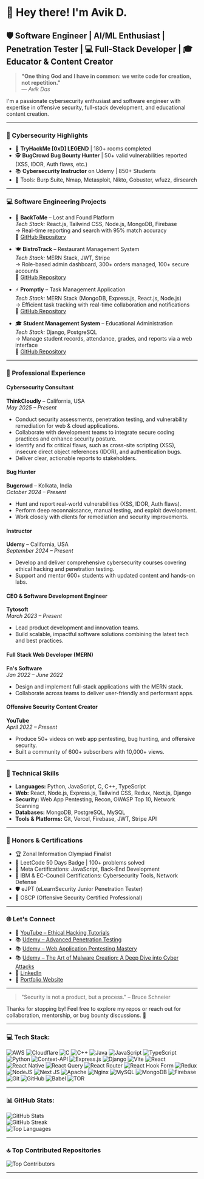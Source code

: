 # 👋 Hey there! I'm Avik D.

## 🛡️ Software Engineer | AI/ML Enthusiast | Penetration Tester | 💻 Full-Stack Developer | 🎓 Educator & Content Creator

> **"One thing God and I have in common: we write code for creation, not repetition."**  
> — *Avik Das*

I'm a passionate cybersecurity enthusiast and software engineer with expertise in offensive security, full-stack development, and educational content creation.

---

### 🔐 Cybersecurity Highlights

- 🧠 **TryHackMe [0xD] LEGEND** | 180+ rooms completed  
- 🕵️ **BugCrowd Bug Bounty Hunter** | 50+ valid vulnerabilities reported (XSS, IDOR, Auth flaws, etc.)  
- 📚 **Cybersecurity Instructor** on Udemy | 850+ Students  
- 🧪 Tools: Burp Suite, Nmap, Metasploit, Nikto, Gobuster, wfuzz, dirsearch

---

### 💻 Software Engineering Projects

- 🧭 **BackToMe** – Lost and Found Platform  
  *Tech Stack:* React.js, Tailwind CSS, Node.js, MongoDB, Firebase  
  → Real-time reporting and search with 95% match accuracy  
  🔗 [GitHub Repository](https://github.com/DeveloperAvik/BackToMe)

- 🍽️ **BistroTrack** – Restaurant Management System  
  *Tech Stack:* MERN Stack, JWT, Stripe  
  → Role-based admin dashboard, 300+ orders managed, 100+ secure accounts  
  🔗 [GitHub Repository](https://github.com/DeveloperAvik/BistroTrack)

- ⚡ **Promptly** – Task Management Application  
  *Tech Stack:* MERN Stack (MongoDB, Express.js, React.js, Node.js)  
  → Efficient task tracking with real-time collaboration and notifications  
  🔗 [GitHub Repository](https://github.com/DeveloperAvik/Promptly)

- 🎓 **Student Management System** – Educational Administration  
  *Tech Stack:* Django, PostgreSQL  
  → Manage student records, attendance, grades, and reports via a web interface  
  🔗 [GitHub Repository](https://github.com/DeveloperAvik/StudentManagement)

---

### 💼 Professional Experience

#### Cybersecurity Consultant  
**ThinkCloudly** – California, USA  
*May 2025 – Present*  
- Conduct security assessments, penetration testing, and vulnerability remediation for web & cloud applications.  
- Collaborate with development teams to integrate secure coding practices and enhance security posture.  
- Identify and fix critical flaws, such as cross-site scripting (XSS), insecure direct object references (IDOR), and authentication bugs.  
- Deliver clear, actionable reports to stakeholders.

#### Bug Hunter  
**Bugcrowd** – Kolkata, India  
*October 2024 – Present*  
- Hunt and report real-world vulnerabilities (XSS, IDOR, Auth flaws).  
- Perform deep reconnaissance, manual testing, and exploit development.  
- Work closely with clients for remediation and security improvements.

#### Instructor  
**Udemy** – California, USA  
*September 2024 – Present*  
- Develop and deliver comprehensive cybersecurity courses covering ethical hacking and penetration testing.  
- Support and mentor 600+ students with updated content and hands-on labs.

#### CEO & Software Development Engineer  
**Tytosoft**  
*March 2023 – Present*  
- Lead product development and innovation teams.  
- Build scalable, impactful software solutions combining the latest tech and best practices.

#### Full Stack Web Developer (MERN)  
**Fn's Software**  
*Jan 2022 – June 2022*  
- Design and implement full-stack applications with the MERN stack.  
- Collaborate across teams to deliver user-friendly and performant apps.

#### Offensive Security Content Creator  
**YouTube**  
*April 2022 – Present*  
- Produce 50+ videos on web app pentesting, bug hunting, and offensive security.  
- Built a community of 600+ subscribers with 10,000+ views.

---

### 🔧 Technical Skills

- **Languages:** Python, JavaScript, C, C++, TypeScript  
- **Web:** React, Node.js, Express.js, Tailwind CSS, Redux, Next.js, Django  
- **Security:** Web App Pentesting, Recon, OWASP Top 10, Network Scanning  
- **Databases:** MongoDB, PostgreSQL, MySQL  
- **Tools & Platforms:** Git, Vercel, Firebase, JWT, Stripe API

---

### 🏅 Honors & Certifications

- 🏆 Zonal Information Olympiad Finalist  
- 🥇 LeetCode 50 Days Badge | 100+ problems solved  
- 📜 Meta Certifications: JavaScript, Back-End Development  
- 📘 IBM & EC-Council Certifications: Cybersecurity Tools, Network Defense
- 🛡️ eJPT (eLearnSecurity Junior Penetration Tester)
- 🔐 OSCP (Offensive Security Certified Professional)

---

### 🌐 Let's Connect

- 🎥 [YouTube – Ethical Hacking Tutorials](https://www.youtube.com/@DreadSpecterOfficial)  
- 📚 [Udemy – Advanced Penetration Testing](https://www.udemy.com/course/ethical-hacking-bootcamp-2024/?referralCode=0C7A077FE8CAFE016258)  
- 📚 [Udemy – Web Application Pentesting Mastery](https://www.udemy.com/course/web-application-penetration-testing-mastery/?referralCode=D193D0FE07A90D939919)
- 📚 [Udemy – The Art of Malware Creation: A Deep Dive into Cyber Attacks](https://www.udemy.com/course/malware-development-for-red-teamming/?couponCode=A4E4E484C6B22CDB66E0)  
- 🔗 [LinkedIn](https://www.linkedin.com/in/developeravik/)  
- 📂 [Portfolio Website](https://developeravik.xyz/)

---

> "Security is not a product, but a process." – Bruce Schneier

Thanks for stopping by! Feel free to explore my repos or reach out for collaboration, mentorship, or bug bounty discussions. 🚀

---

### 💻 Tech Stack:

![AWS](https://img.shields.io/badge/AWS-%23FF9900.svg?style=for-the-badge&logo=amazon-aws&logoColor=white) 
![Cloudflare](https://img.shields.io/badge/Cloudflare-F38020?style=for-the-badge&logo=Cloudflare&logoColor=white) 
![C](https://img.shields.io/badge/c-%2300599C.svg?style=for-the-badge&logo=c&logoColor=white) 
![C++](https://img.shields.io/badge/c++-%2300599C.svg?style=for-the-badge&logo=c%2B%2B&logoColor=white) 
![Java](https://img.shields.io/badge/java-%23ED8B00.svg?style=for-the-badge&logo=openjdk&logoColor=white) 
![JavaScript](https://img.shields.io/badge/javascript-%23323330.svg?style=for-the-badge&logo=javascript&logoColor=%23F7DF1E) 
![TypeScript](https://img.shields.io/badge/typescript-%23007ACC.svg?style=for-the-badge&logo=typescript&logoColor=white) 
![Python](https://img.shields.io/badge/python-3670A0?style=for-the-badge&logo=python&logoColor=ffdd54) 
![Context-API](https://img.shields.io/badge/Context--Api-000000?style=for-the-badge&logo=react) 
![Express.js](https://img.shields.io/badge/express.js-%23404d59.svg?style=for-the-badge&logo=express&logoColor=%2361DAFB) 
![Django](https://img.shields.io/badge/django-%23092E20.svg?style=for-the-badge&logo=django&logoColor=white) 
![Vite](https://img.shields.io/badge/vite-%23646CFF.svg?style=for-the-badge&logo=vite&logoColor=white) 
![React](https://img.shields.io/badge/react-%2320232a.svg?style=for-the-badge&logo=react&logoColor=%2361DAFB) 
![React Native](https://img.shields.io/badge/react_native-%2320232a.svg?style=for-the-badge&logo=react&logoColor=%2361DAFB) 
![React Query](https://img.shields.io/badge/-React%20Query-FF4154?style=for-the-badge&logo=react%20query&logoColor=white) 
![React Router](https://img.shields.io/badge/React_Router-CA4245?style=for-the-badge&logo=react-router&logoColor=white) 
![React Hook Form](https://img.shields.io/badge/React%20Hook%20Form-%23EC5990.svg?style=for-the-badge&logo=reacthookform&logoColor=white) 
![Redux](https://img.shields.io/badge/redux-%23593d88.svg?style=for-the-badge&logo=redux&logoColor=white) 
![NodeJS](https://img.shields.io/badge/node.js-6DA55F?style=for-the-badge&logo=node.js&logoColor=white) 
![Next JS](https://img.shields.io/badge/Next-black?style=for-the-badge&logo=next.js&logoColor=white) 
![Apache](https://img.shields.io/badge/apache-%23D42029.svg?style=for-the-badge&logo=apache&logoColor=white) 
![Nginx](https://img.shields.io/badge/nginx-%23009639.svg?style=for-the-badge&logo=nginx&logoColor=white) 
![MySQL](https://img.shields.io/badge/mysql-4479A1.svg?style=for-the-badge&logo=mysql&logoColor=white) 
![MongoDB](https://img.shields.io/badge/MongoDB-%234ea94b.svg?style=for-the-badge&logo=mongodb&logoColor=white) 
![Firebase](https://img.shields.io/badge/firebase-a08021?style=for-the-badge&logo=firebase&logoColor=ffcd34) 
![Git](https://img.shields.io/badge/git-%23F05033.svg?style=for-the-badge&logo=git&logoColor=white) 
![GitHub](https://img.shields.io/badge/github-%23121011.svg?style=for-the-badge&logo=github&logoColor=white) 
![Babel](https://img.shields.io/badge/Babel-F9DC3e?style=for-the-badge&logo=babel&logoColor=black) 
![TOR](https://img.shields.io/badge/tor-%237E4798.svg?style=for-the-badge&logo=tor-project&logoColor=white)

---

### 📊 GitHub Stats:

![GitHub Stats](https://github-readme-stats.vercel.app/api?username=DeveloperAvik&theme=react&hide_border=false&include_all_commits=true&count_private=true)  
![GitHub Streak](https://github-readme-streak-stats.herokuapp.com/?user=DeveloperAvik&theme=react&hide_border=false)  
![Top Languages](https://github-readme-stats.vercel.app/api/top-langs/?username=DeveloperAvik&theme=react&hide_border=false&include_all_commits=true&count_private=true&layout=compact)

---

### 🔝 Top Contributed Repositories

![Top Contributors](https://github-contributor-stats.vercel.app/api?username=DeveloperAvik&limit=5&theme=dark&combine_all_yearly_contributions=true)

---

<!-- Proudly created with GPRM ( https://gprm.itsvg.in ) -->
